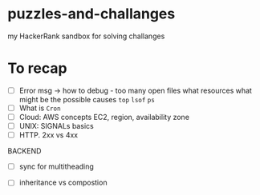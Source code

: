# puzzles-and-challanges
my HackerRank sandbox for solving challanges

# To recap

- [ ] Error msg -> how to debug - too many open files
    what resources 
    what might be the possible causes
    `top` `lsof` `ps`
- [ ] What is `Cron`
- [ ] Cloud: AWS concepts EC2, region, availability zone
- [ ] UNIX: SIGNALs basics
- [ ] HTTP. 2xx vs 4xx

BACKEND
- [ ] sync for multitheading
- [ ] inheritance vs compostion

